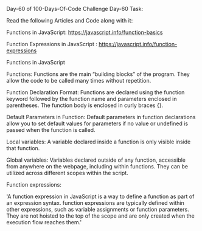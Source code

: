 Day-60 of 100-Days-Of-Code Challenge Day-60 Task:

Read the following Articles and Code along with it:

Functions in JavaScript: https://javascript.info/function-basics

Function Expressions in JavaScript : https://javascript.info/function-expressions

Functions in JavaScript

Functions: Functions are the main “building blocks” of the program. They allow the code to be called many times without repetition.

Function Declaration Format: Functions are declared using the function keyword followed by the function name and parameters enclosed in parentheses. The function body is enclosed in curly braces {}.

Default Parameters in Function: Default parameters in function declarations allow you to set default values for parameters if no value or undefined is passed when the function is called.

Local variables: A variable declared inside a function is only visible inside that function.

Global variables: Variables declared outside of any function, accessible from anywhere on the webpage, including within functions. They can be utilized across different scopes within the script.

Function expressions:

'A function expression in JavaScript is a way to define a function as part of an expression syntax. function expressions are typically defined within other expressions, such as variable assignments or function parameters. They are not hoisted to the top of the scope and are only created when the execution flow reaches them.'